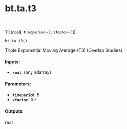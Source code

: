 <div itemscope itemtype="http://developers.google.com/ReferenceObject">
<meta itemprop="name" content="bt.ta.t3" />
<meta itemprop="path" content="Stable" />
</div>

# bt.ta.t3

<!-- Insert buttons and diff -->

<table class="tfo-notebook-buttons tfo-api nocontent" align="left">

</table>



T3(real[, timeperiod=?, vfactor=?])

<pre class="devsite-click-to-copy prettyprint lang-py tfo-signature-link">
<code>bt.ta.t3()
</code></pre>



<!-- Placeholder for "Used in" -->

Triple Exponential Moving Average (T3) (Overlap Studies)

#### Inputs:


* <b>`real`</b>: (any ndarray)


#### Parameters:


* <b>`timeperiod`</b>: 5
* <b>`vfactor`</b>: 0.7


#### Outputs:

real
